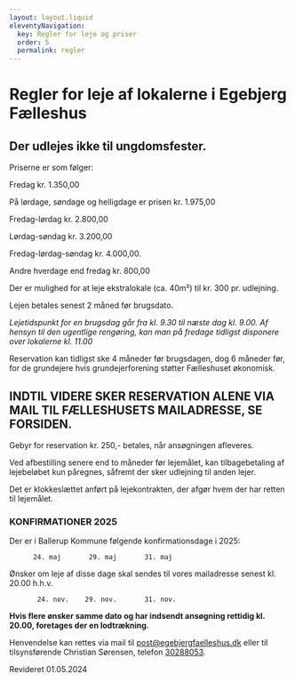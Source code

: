 ```yaml
---
layout: layout.liquid
eleventyNavigation:
  key: Regler for leje og priser
  order: 5
  permalink: regler
---
```

# Regler for leje af lokalerne i Egebjerg Fælleshus #

## Der udlejes ikke til ungdomsfester. ##

Priserne er som følger:

Fredag kr. 1.350,00

På lørdage, søndage og helligdage er prisen kr. 1.975,00

Fredag-lørdag kr. 2.800,00

Lørdag-søndag kr. 3.200,00

Fredag-lørdag-søndag kr. 4.000,00.

Andre hverdage end fredag kr. 800,00 

Der er mulighed for at leje ekstralokale (ca. 40m²) til kr. 300 pr. udlejning.

Lejen betales senest 2 måned før brugsdato.

*Lejetidspunkt for en brugsdag går fra kl. 9.30 til næste dag kl. 9.00. Af hensyn til den ugentlige rengøring, kan man på fredage tidligst disponere over lokalerne kl. 11.00*

Reservation kan tidligst ske 4 måneder før brugsdagen, dog 6 måneder før, for de grundejere hvis grundejerforening støtter Fælleshuset økonomisk.  

## INDTIL VIDERE SKER RESERVATION ALENE VIA MAIL TIL FÆLLESHUSETS MAILADRESSE, SE FORSIDEN. ##

Gebyr for reservation kr. 250,- betales, når ansøgningen afleveres.  

Ved afbestilling senere end to måneder før lejemålet, kan tilbagebetaling af lejebeløbet kun påregnes, såfremt der sker udlejning til anden lejer.

Det er klokkeslættet anført på lejekontrakten, der afgør hvem der har retten til lejemålet. 

### KONFIRMATIONER 2025 ###

Der er i Ballerup Kommune følgende konfirmationsdage i 2025:

          24. maj       29. maj       31. maj       

Ønsker om leje af disse dage skal sendes til vores mailadresse senest kl. 20.00 h.h.v.

           24. nov.    29. nov.       31. nov.     

**Hvis flere ønsker samme dato og har indsendt ansøgning rettidig  kl. 20.00, foretages der en lodtrækning.**

Henvendelse kan rettes via mail til <a href="mailto:post@egebjergfaelleshus.dk">post@egebjergfaelleshus.dk</a> eller til tilsynsførende Christian Sørensen, telefon <a href="phone:30288053">30288053</a>.

Revideret 01.05.2024
